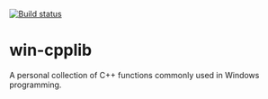 [![Build status](https://ci.appveyor.com/api/projects/status/6e8vvfksy2skww5v/branch/master?svg=true)](https://ci.appveyor.com/project/flowerinthenight/win-cpplib/branch/master)

# win-cpplib

A personal collection of C++ functions commonly used in Windows programming.
